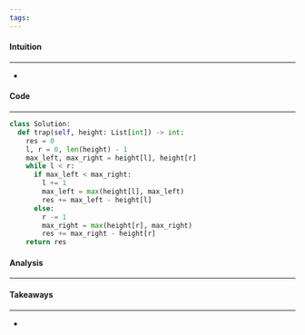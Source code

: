 ```yaml
---
tags:
---
```


#### Intuition
---
- 

#### Code
---

```python
class Solution:
  def trap(self, height: List[int]) -> int:
    res = 0
    l, r = 0, len(height) - 1
    max_left, max_right = height[l], height[r]
    while l < r:
      if max_left < max_right:
        l += 1
        max_left = max(height[l], max_left)
        res += max_left - height[l]
      else:
        r -= 1
        max_right = max(height[r], max_right)
        res += max_right - height[r]
    return res
```

#### Analysis
---


#### Takeaways
---
- 